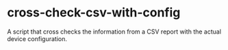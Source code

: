 # cross-check-csv-with-config
A script that cross checks the information from a CSV report with the actual device configuration. 
